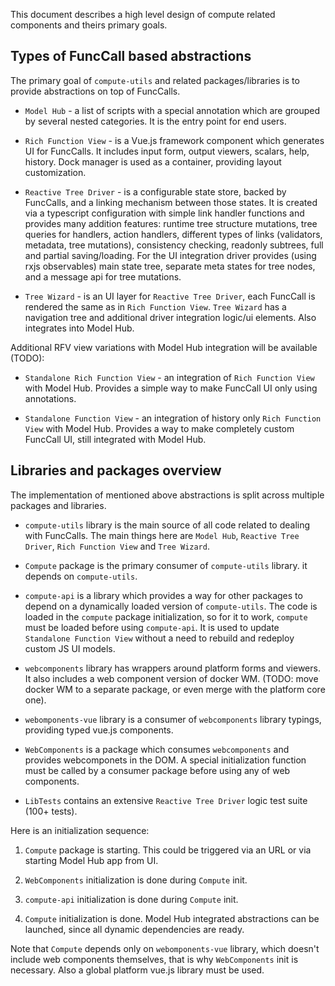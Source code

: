 
This document describes a high level design of compute related
components and theirs primary goals.


## Types of FuncCall based abstractions

The primary goal of `compute-utils` and related packages/libraries is
to provide abstractions on top of FuncCalls.

- `Model Hub` - a list of scripts with a special annotation which are
  grouped by several nested categories. It is the entry point for end
  users.

- `Rich Function View` - is a Vue.js framework component which
  generates UI for FuncCalls. It includes input form, output viewers,
  scalars, help, history. Dock manager is used as a container,
  providing layout customization.

- `Reactive Tree Driver` - is a configurable state store, backed by
  FuncCalls, and a linking mechanism between those states. It is
  created via a typescript configuration with simple link handler
  functions and provides many addition features: runtime tree
  structure mutations, tree queries for handlers, action handlers,
  different types of links (validators, metadata, tree mutations),
  consistency checking, readonly subtrees, full and partial
  saving/loading. For the UI integration driver provides (using rxjs
  observables) main state tree, separate meta states for tree nodes,
  and a message api for tree mutations.

- `Tree Wizard` - is an UI layer for `Reactive Tree Driver`, each
  FuncCall is rendered the same as in `Rich Function View`. `Tree
  Wizard` has a navigation tree and additional driver integration
  logic/ui elements. Also integrates into Model Hub.

Additional RFV view variations with Model Hub integration will be
available (TODO):

- `Standalone Rich Function View` - an integration of `Rich Function
  View` with Model Hub. Provides a simple way to make FuncCall UI only
  using annotations.

- `Standalone Function View` - an integration of history only `Rich
  Function View` with Model Hub. Provides a way to make completely
  custom FuncCall UI, still integrated with Model Hub.



## Libraries and packages overview

The implementation of mentioned above abstractions is split across
multiple packages and libraries.

- `compute-utils` library is the main source of all code related to
  dealing with FuncCalls. The main things here are `Model Hub`,
  `Reactive Tree Driver`, `Rich Function View` and `Tree Wizard`.

- `Compute` package is the primary consumer of `compute-utils`
  library. it depends on `compute-utils`.

- `compute-api` is a library which provides a way for other packages
  to depend on a dynamically loaded version of `compute-utils`. The
  code is loaded in the `compute` package initialization, so for it to
  work, `compute` must be loaded before using `compute-api`. It is
  used to update `Standalone Function View` without a need to rebuild
  and redeploy custom JS UI models.

- `webcomponents` library has wrappers around platform forms and
  viewers. It also includes a web component version of docker
  WM. (TODO: move docker WM to a separate package, or even merge with
  the platform core one).

- `webomponents-vue` library is a consumer of `webcomponents` library
  typings, providing typed vue.js components.

- `WebComponents` is a package which consumes `webcomponents` and
  provides webcomponets in the DOM. A special initialization function
  must be called by a consumer package before using any of web
  components.

- `LibTests` contains an extensive `Reactive Tree Driver` logic test
  suite (100+ tests).

Here is an initialization sequence:

1. `Compute` package is starting. This could be triggered via an URL
   or via starting Model Hub app from UI.

2. `WebComponents` initialization is done during `Compute` init.

3. `compute-api` initialization is done during `Compute` init.

4. `Compute` initialization is done. Model Hub integrated abstractions
   can be launched, since all dynamic dependencies are ready.


Note that `Compute` depends only on `webomponents-vue` library, which
doesn't include web components themselves, that is why `WebComponents`
init is necessary. Also a global platform vue.js library must be used.
